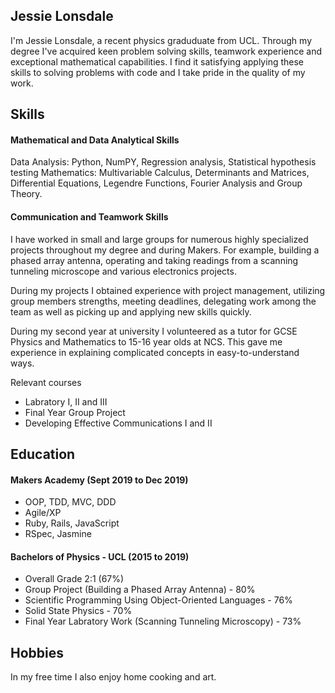 ## Jessie Lonsdale

I'm Jessie Lonsdale, a recent physics graduduate from UCL. Through my degree I've acquired keen problem solving skills, teamwork experience and exceptional mathematical capabilities. I find it satisfying applying these skills to solving problems with code and I take pride in the quality of my work.

## Skills

#### Mathematical and Data Analytical Skills
Data Analysis:
  Python, NumPY, Regression analysis, Statistical hypothesis testing
Mathematics: 
  Multivariable Calculus, Determinants and Matrices, Differential Equations, Legendre Functions, Fourier Analysis and
  Group Theory.

#### Communication and Teamwork Skills

I have worked in small and large groups for numerous highly specialized projects throughout my degree and during Makers. For example, building a phased array antenna, operating and taking readings from a scanning tunneling microscope and various electronics projects.

During my projects I obtained experience with project management, utilizing group members strengths, meeting deadlines, delegating work among the team as well as picking up and applying new skills quickly.

During my second year at university I volunteered as a tutor for GCSE Physics and Mathematics to 15-16 year olds at NCS. This gave me experience in explaining complicated concepts in easy-to-understand ways.

Relevant courses
- Labratory I, II and III
- Final Year Group Project
- Developing Effective Communications I and II

## Education

#### Makers Academy (Sept 2019 to Dec 2019)

- OOP, TDD, MVC, DDD
- Agile/XP
- Ruby, Rails, JavaScript
- RSpec, Jasmine

#### Bachelors of Physics - UCL (2015 to 2019)

- Overall Grade 2:1 (67%)
- Group Project (Building a Phased Array Antenna) - 80%
- Scientific Programming Using Object-Oriented Languages - 76%
- Solid State Physics - 70%
- Final Year Labratory Work (Scanning Tunneling Microscopy) - 73%

## Hobbies

In my free time I also enjoy home cooking and art.
